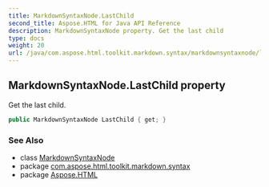```yaml
---
title: MarkdownSyntaxNode.LastChild
second_title: Aspose.HTML for Java API Reference
description: MarkdownSyntaxNode property. Get the last child
type: docs
weight: 20
url: /java/com.aspose.html.toolkit.markdown.syntax/markdownsyntaxnode/lastchild/
---
```

## MarkdownSyntaxNode.LastChild property

Get the last child.

```java
public MarkdownSyntaxNode LastChild { get; }
```

### See Also

* class [MarkdownSyntaxNode](../)
* package [com.aspose.html.toolkit.markdown.syntax](../../markdownsyntaxnode/)
* package [Aspose.HTML](../../../)
